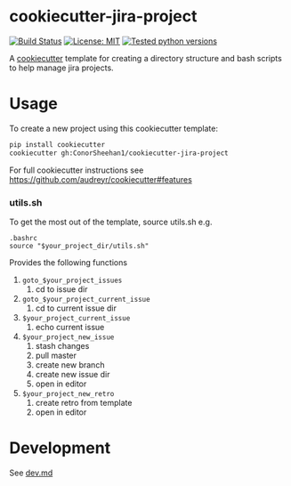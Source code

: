 # cookiecutter-jira-project
[![Build Status](https://github.com/ConorSheehan1/cookiecutter-jira-project/workflows/ci/badge.svg)](https://github.com/ConorSheehan1/cookiecutter-jira-project/actions)
[![License: MIT](https://img.shields.io/badge/License-MIT-yellow.svg)](https://opensource.org/licenses/MIT)
[![Tested python versions](https://img.shields.io/badge/dynamic/yaml?url=https://raw.githubusercontent.com/ConorSheehan1/cookiecutter-jira-project/master/.github/workflows/ci.yml&label=Tested%20python%20versions&query=$.jobs.build.strategy.matrix.python)](https://github.com/ConorSheehan1/cookiecutter-jira-project/blob/master/.github/workflows/ci.yml#L13)

A [cookiecutter](https://github.com/audreyr/cookiecutter) template for creating a directory structure and bash scripts to help manage jira projects.

# Usage
To create a new project using this cookiecutter template:

```bash
pip install cookiecutter
cookiecutter gh:ConorSheehan1/cookiecutter-jira-project
```

For full cookiecutter instructions see https://github.com/audreyr/cookiecutter#features

### utils.sh

To get the most out of the template, source utils.sh e.g.

```shell
.bashrc
source "$your_project_dir/utils.sh"
```

Provides the following functions
1. `goto_$your_project_issues`
    1. cd to issue dir
1. `goto_$your_project_current_issue`
    1. cd to current issue dir
1. `$your_project_current_issue`
    1. echo current issue
1. `$your_project_new_issue`
    1. stash changes
    1. pull master
    1. create new branch
    1. create new issue dir
    1. open in editor
1. `$your_project_new_retro`
    1. create retro from template
    1. open in editor

# Development
See [dev.md](./dev.md)

